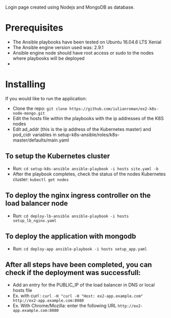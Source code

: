 # 

Login page created using Nodejs and MongoDB as database.

# Prerequisites

- The Ansible playbooks have been tested on Ubuntu 16.04.6 LTS Xenial
- The Ansible engine  version used was: 2.9.1
- Ansible engine node should have root access or sudo to the nodes where playbooks will be deployed
- 
# Installing

If you would like to run the application:

- Clone the repo: `git clone https://github.com/iulianroman/ex2-k8s-node-mongo.git`
- Edit the hosts file within the playbooks with the ip addresses of the K8S nodes
- Edit ad_addr (this is the ip address of the Kubernetes master) and pod_cidr variables in setup-k8s-ansible/roles/k8s-master/defaults/main.yaml 

## To setup the Kubernetes cluster
- Run: `cd setup-k8s-ansible
        ansible-playbook -i hosts site.yaml -b`
- After the playbook completes, check the status of the nodes Kubernetes cluster:
  `kubectl get nodes`

## To deploy the nginx ingress controller on the load balancer node
- Run: `cd deploy-lb-ansible
        ansible-playbook -i hosts setup_lb_nginx.yaml`

## To deploy the application with mongodb
- Run: `cd deploy-app
        ansible-playbook -i hosts setup_app.yaml`

## After all steps have been completed, you can check if the deployment was successfull: 
- Add an entry for the PUBLIC_IP of the load balancer in DNS or local hosts file
- Ex. with curl : `curl -H "curl -H "Host: ex2-app.example.com" http://ex2-app.example.com:8080`
- Ex. With Chrome/Mozilla: enter the following URL `http://ex2-app.example.com:8080`
